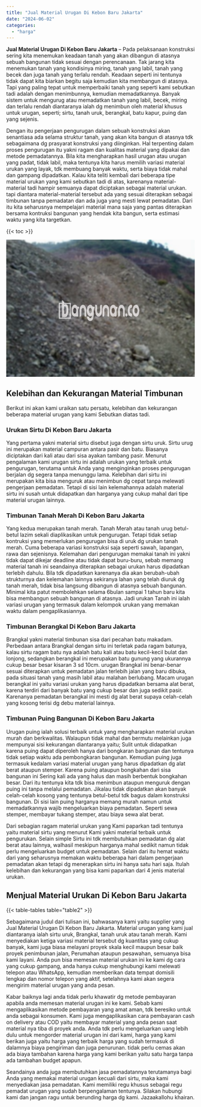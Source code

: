 ```yaml
---
title: "Jual Material Urugan Di Kebon Baru Jakarta"
date: "2024-06-02"
categories: 
  - "harga"
---
```


**Jual Material Urugan Di Kebon Baru Jakarta** – Pada pelaksanaan konstruksi sering kita menemukan keadaan tanah yang akan dibangun di atasnya sebuah bangunan tidak sesuai dengan perencanaan. Tak jarang kita menemukan tanah yang kondisinya miring, tanah yang labil, tanah yang becek dan juga tanah yang terlalu rendah. Keadaan seperti ini tentunya tidak dapat kita biarkan begitu saja kemudian kita membangun di atasnya. Tapi yang paling tepat untuk memperbaiki tanah yang seperti kami sebutkan tadi adalah dengan menimbunnya, kemudian memadatkannya. Banyak sistem untuk mengurug atau memadatkan tanah yang labil, becek, miring dan terlalu rendah diantaranya ialah dg menimbun oleh material khusus untuk urugan, seperti; sirtu, tanah uruk, berangkal, batu kapur, puing dan yang sejenis.

Dengan itu pengerjaan pengurugan dalam sebuah konstruksi akan senantiasa ada selama struktur tanah, yang akan kita bangun di atasnya tdk sebagaimana dg prasyarat konstruksi yang diinginkan. Hal terpenting dalam proses pengurugan itu yakni ragam dan kualitas material yang dipakai dan metode pemadatannya. Bila kita mengharapkan hasil urugan atau urugan yang padat, tidak labil, maka tentunya kita harus memilih variasi material urukan yang layak, tdk membuang banyak waktu, serta biaya tidak mahal dan gampang dipadatkan. Kalau kita teliti kembali dari beberapa tipe material urukan yang kami sebutkan tadi di atas, karenanya material-material tadi hampir semuanya dapat diciptakan sebagai material urukan. tapi diantara material-material tersebut ada yang sesuai diterapkan sebagai timbunan tanpa pemadatan dan ada juga yang mesti lewat pemadatan. Dari itu kita seharusnya mempelajari material mana saja yang pantas diterapkan bersama kontruksi bangunan yang hendak kita bangun, serta estimasi waktu yang kita targetkan.

{{< toc >}}

![Jual Material Urugan Di Kebon Baru Jakarta](/images/jual-urugan-42.png)

## Kelebihan dan Kekurangan Material Timbunan

Berikut ini akan kami uraikan satu persatu, kelebihan dan kekurangan beberapa material urugan yang kami Sebutkan diatas tadi.

### Urukan Sirtu Di Kebon Baru Jakarta

Yang pertama yakni material sirtu disebut juga dengan sirtu uruk. Sirtu urug ini merupakan material campuran antara pasir dan batu. Biasanya diciptakan dari kali atau dari sisa ayakan tambang pasir. Menurut pengalaman kami urugan sirtu ini adalah urukan yang terbaik untuk pengurugan, terutama untuk Anda yang menginginkan proses pengurugan berjalan dg segera tanpa menunggu lama. Kelebihan dari sirtu ini merupakan kita bisa menguruk atau menimbun dg cepat tanpa melewati pengerjaan pemadatan. Tetapi di sisi lain kelemahannya adalah material sirtu ini susah untuk didapatkan dan harganya yang cukup mahal dari tipe material urugan lainnya.

### Timbunan Tanah Merah Di Kebon Baru Jakarta

Yang kedua merupakan tanah merah. Tanah Merah atau tanah urug betul-betul lazim sekali diaplikasikan untuk pengurugan. Tetapi tidak setiap kontruksi yang memerlukan pengurugan bisa di uruk dg urukan tanah merah. Cuma beberapa variasi konstruksi saja seperti sawah, lapangan, rawa dan sejenisnya. Kelemahan dari pengurugan memakai tanah ini yakni tidak dapat dikejar deadline atau tidak dapat buru-buru, sebab memang material tanah ini seandainya diterapkan sebagai urukan harus dipadatkan terlebih dahulu. Bila tdk dipadatkan karenanya dia akan berubah-ubah strukturnya dan kelemahan lainnya sekiranya lahan yang telah diuruk dg tanah merah, tidak bisa langsung dibangun di atasnya sebuah bangunan. Minimal kita patut membolehkan selama 6bulan sampai 1 tahun baru kita bisa membangun sebuah bangunan di atasnya. Jadi urukan Tanah ini ialah variasi urugan yang termasuk dalam kelompok urukan yang memakan waktu dalam pengaplikasiannya.

### Timbunan Berangkal Di Kebon Baru Jakarta

Brangkal yakni material timbunan sisa dari pecahan batu makadam. Perbedaan antara Brangkal dengan sirtu ini terletak pada ragam batunya, kalau sirtu ragam batu nya adalah batu kali atau batu kecil-kecil bulat dan lonjong, sedangkan berangkal ini merupakan batu gunung yang ukurannya cukup besar besar kisaran 3 sd 10cm. urugan Brangkal ini benar-benar sesuai diterapkan untuk pemadatan jalan terlebih jalan yang baru dibuka, pada situasi tanah yang masih labil atau malahan berlubang. Macam urugan berangkal ini yaitu variasi urukan yang harus dipadatkan bersama alat berat, karena terdiri dari banyak batu yang cukup besar dan juga sedikit pasir. Karenanya pemadatan berangkal ini mesti dg alat berat supaya celah-celah yang kosong terisi dg debu material lainnya.

### Timbunan Puing Bangunan Di Kebon Baru Jakarta

Urugan puing ialah solusi terbaik untuk yang mengharapkan material urukan murah dan berkwalitas. Walaupun tidak mahal dan bermutu melainkan juga mempunyai sisi kekurangan diantaranya yaitu; Sulit untuk didapatkan karena puing dapat diperoleh hanya dari bongkaran bangunan dan tentunya tidak setiap waktu ada pembongkaran bangunan. Kemudian puing juga termasuk kedalam variasi material urugan yang harus dipadatkan dg alat berat ataupun stemper. Karena puing ataupun bongkahan dari sisa bangunan ini Sering kali ada yang halus dan masih berbentuk bongkahan besar. Dari itu tentunya kita tdk bisa menimbun ataupun menguruk dengan puing ini tanpa melalui pemadatan. Jikalau tidak dipadatkan akan banyak celah-celah kosong yang tentunya betul-betul tdk bagus dalam konstruksi bangunan. Di sisi lain puing harganya memang murah namun untuk memadatkannya wajib mengeluarkan biaya pemadatan. Seperti sewa stemper, membayar tukang stemper, atau biaya sewa alat berat.

Dari sebagian ragam material urukan yang Kami paparkan tadi tentunya yaitu material sirtu yang menurut Kami yakni material terbaik untuk pengurukan. Selain simple Sirtu ini tdk membutuhkan pemadatan dg alat berat atau lainnya, walhasil meskipun harganya mahal sedikit namun tidak perlu mengeluarkan budget untuk pemadatan. Selain dari itu hemat waktu dari yang seharusnya memakan waktu beberapa hari dalam pengerjaan pemadatan akan tetapi dg menerapkan sirtu ini hanya satu hari saja. Itulah kelebihan dan kekurangan yang bisa kami paparkan dari 4 jenis material urukan.

## Menjual Material Urukan Di Kebon Baru Jakarta

{{< table-tables table="table2" >}}

Sebagaimana judul dari tulisan ini, bahwasanya kami yaitu supplier yang Jual Material Urugan Di Kebon Baru Jakarta. Material urugan yang kami jual diantaranya ialah sirtu uruk, Brangkal, tanah uruk atau tanah merah. Kami menyediakan ketiga variasi material tersebut dg kuantitas yang cukup banyak, kami juga biasa melayani proyek skala kecil maupun besar baik proyek penimbunan jalan, Perumahan ataupun pesawahan, semuanya bisa kami layani. Anda pun bisa memesan material urukan ini ke kami dg cara yang cukup gampang, anda hanya cukup menghubungi kami melewati telepon atau WhatsApp, kemudian memberikan data tempat domisili lengkap dan nomor telepon yang aktif, setelahnya kami akan segera mengirim material urugan yang anda pesan.

Kabar baiknya lagi anda tidak perlu khawatir dg metode pembayaran apabila anda memesan material urugan ini ke kami. Sebab kami mengaplikasikan metode pembayaran yang amat aman, tdk beresiko untuk anda sebagai konsumen. Kami juga mengaplikasikan cara pembayaran cash on delivery atau COD yaitu membayar material yang anda pesan saat material nya tiba di proyek anda. Anda tdk perlu mengeluarkan uang lebih dulu untuk mengorder material urugan ini dari kami, harga yang kami berikan juga yaitu harga yang terbaik harga yang sudah termasuk di dalamnya biaya pengiriman dan juga penurunan. tidak perlu cemas akan ada biaya tambahan karena harga yang kami berikan yaitu satu harga tanpa ada tambahan budget apapun.

Seandainya anda juga membutuhkan jasa pemadatannya terutamanya bagi Anda yang memakai material urugan kecuali dari sirtu, maka kami menyediakan jasa pemadatan. Kami memiliki regu khusus sebagai regu pemadat urugan yang sudah berpengalaman tentunya. Silakan hubungi kami dan jangan ragu untuk berunding harga dg kami. Jazaakallohu khairan.
